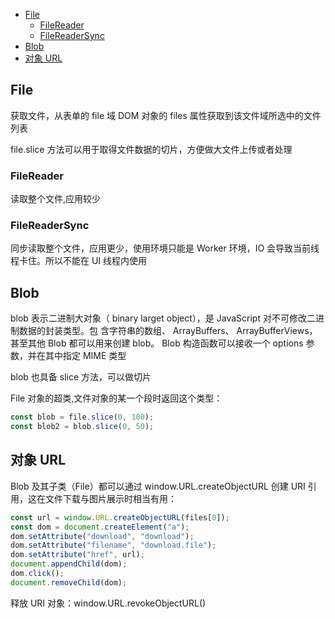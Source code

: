 <!-- START doctoc generated TOC please keep comment here to allow auto update -->
<!-- DON'T EDIT THIS SECTION, INSTEAD RE-RUN doctoc TO UPDATE -->


- [File](#file)
  - [FileReader](#filereader)
  - [FileReaderSync](#filereadersync)
- [Blob](#blob)
- [对象 URL](#%E5%AF%B9%E8%B1%A1-url)

<!-- END doctoc generated TOC please keep comment here to allow auto update -->

## File

获取文件，从表单的 file 域 DOM 对象的 files 属性获取到该文件域所选中的文件列表

file.slice 方法可以用于取得文件数据的切片，方便做大文件上传或者处理

### FileReader

读取整个文件,应用较少

### FileReaderSync

同步读取整个文件，应用更少，使用环境只能是 Worker 环境，IO 会导致当前线程卡住。所以不能在 UI 线程内使用

## Blob

blob 表示二进制大对象（ binary larget object），是 JavaScript 对不可修改二进制数据的封装类型。包
含字符串的数组、 ArrayBuffers、 ArrayBufferViews，甚至其他 Blob 都可以用来创建 blob。 Blob
构造函数可以接收一个 options 参数，并在其中指定 MIME 类型

blob 也具备 slice 方法，可以做切片

File 对象的超类,文件对象的某一个段时返回这个类型：

```js
const blob = file.slice(0, 100);
const blob2 = blob.slice(0, 50);
```

## 对象 URL

Blob 及其子类（File）都可以通过 window.URL.createObjectURL 创建 URI 引用，这在文件下载与图片展示时相当有用：

```js
const url = window.URL.createObjectURL(files[0]);
const dom = document.createElement("a");
dom.setAttribute("download", "download");
dom.setAttribute("filename", "download.file");
dom.setAttribute("href", url);
document.appendChild(dom);
dom.click();
document.removeChild(dom);
```

释放 URI 对象：window.URL.revokeObjectURL()
